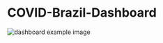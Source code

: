 # COVID-Brazil-Dashboard

![dashboard example image](https://gyazo.com/38bdb238d1c75e6a756606ff036b921d.png)
